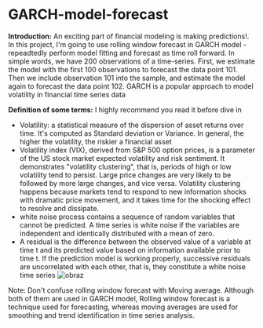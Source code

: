 # GARCH-model-forecast

**Introduction:** An exciting part of financial modeling is making predictions!. In this project, I'm going to use rolling window forecast in GARCH model - repeadtedly perform model fitting and forecast as time roll forward. In simple words, we have 200 observations of a time-series. First, we estimate the model with the first 100 observations to forecast the data point 101. Then we include observation 101 into the sample, and estimate the model again to forecast the data point 102.
GARCH is a popular approach to model volatility in financial time series data

**Definition of some terms:**
I highly recommend you read it before dive in
- Volatility: a statistical measure of the dispersion of asset returns over time. It's computed as Standard deviation or Variance. In general, the higher the volatility, the riskier a financial asset
- Volatility index (VIX), derived from S&P 500 option prices, is a parameter of the US stock market expected volatility and risk sentiment. It demonstrates "volatility clustering", that is, periods of high or low volatility tend to persist. Large price changes are very likely to be followed by more large changes, and vice versa. Volatility clustering happens because markets tend to respond to new information shocks with dramatic price movement, and it takes time for the shocking effect to resolve and dissipate.
- white noise process contains a sequence of random variables that cannot be predicted. A time series is white noise if the variables are independent and identically distributed with a mean of zero.
- A residual is the difference between the observed value of a variable at time t and its predicted value based on information available prior to time t. If the prediction model is working properly, successive residuals are uncorrelated with each other, that is, they constitute a white noise time series
![obraz](https://user-images.githubusercontent.com/128978862/234522420-c4147f2f-7816-442b-bd88-e986607082c0.png)

Note: Don't confuse rolling window forecast with Moving average. Although both of them are used in GARCH model, Rolling window forecast is a technique used for forecasting, whereas moving averages are used for smoothing and trend identification in time series analysis.
